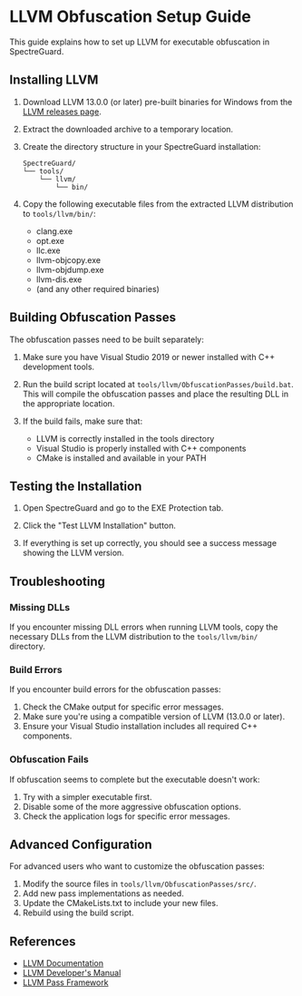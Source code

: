 # LLVM Obfuscation Setup Guide

This guide explains how to set up LLVM for executable obfuscation in SpectreGuard.

## Installing LLVM

1. Download LLVM 13.0.0 (or later) pre-built binaries for Windows from the [LLVM releases page](https://github.com/llvm/llvm-project/releases).

2. Extract the downloaded archive to a temporary location.

3. Create the directory structure in your SpectreGuard installation:
   ```
   SpectreGuard/
   └── tools/
       └── llvm/
           └── bin/
   ```

4. Copy the following executable files from the extracted LLVM distribution to `tools/llvm/bin/`:
   - clang.exe
   - opt.exe
   - llc.exe
   - llvm-objcopy.exe
   - llvm-objdump.exe
   - llvm-dis.exe
   - (and any other required binaries)

## Building Obfuscation Passes

The obfuscation passes need to be built separately:

1. Make sure you have Visual Studio 2019 or newer installed with C++ development tools.

2. Run the build script located at `tools/llvm/ObfuscationPasses/build.bat`.
   This will compile the obfuscation passes and place the resulting DLL in the appropriate location.

3. If the build fails, make sure that:
   - LLVM is correctly installed in the tools directory
   - Visual Studio is properly installed with C++ components
   - CMake is installed and available in your PATH

## Testing the Installation

1. Open SpectreGuard and go to the EXE Protection tab.

2. Click the "Test LLVM Installation" button.

3. If everything is set up correctly, you should see a success message showing the LLVM version.

## Troubleshooting

### Missing DLLs

If you encounter missing DLL errors when running LLVM tools, copy the necessary DLLs from the LLVM distribution to the `tools/llvm/bin/` directory.

### Build Errors

If you encounter build errors for the obfuscation passes:

1. Check the CMake output for specific error messages.
2. Make sure you're using a compatible version of LLVM (13.0.0 or later).
3. Ensure your Visual Studio installation includes all required C++ components.

### Obfuscation Fails

If obfuscation seems to complete but the executable doesn't work:

1. Try with a simpler executable first.
2. Disable some of the more aggressive obfuscation options.
3. Check the application logs for specific error messages.

## Advanced Configuration

For advanced users who want to customize the obfuscation passes:

1. Modify the source files in `tools/llvm/ObfuscationPasses/src/`.
2. Add new pass implementations as needed.
3. Update the CMakeLists.txt to include your new files.
4. Rebuild using the build script.

## References

- [LLVM Documentation](https://llvm.org/docs/)
- [LLVM Developer's Manual](https://llvm.org/docs/ProgrammersManual.html)
- [LLVM Pass Framework](https://llvm.org/docs/WritingAnLLVMPass.html) 